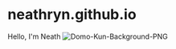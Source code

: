 # neathryn.github.io


Hello, I'm Neath            ![Domo-Kun-Background-PNG](https://github.com/neathryn/neathryn.github.io/assets/140681793/3d040105-efec-4e52-9c5e-d82cc6911b1c)
